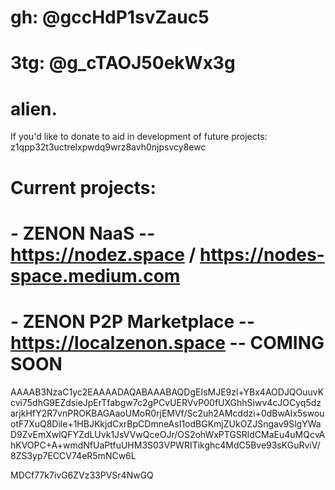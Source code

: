 # gh: @gccHdP1svZauc5
# 
# 3tg: @g_cTAOJ50ekWx3g

# alien.

If you'd like to donate to aid in development of future projects:
z1qpp32t3uctrelxpwdq9wrz8avh0njpsvcy8ewc

# Current projects: 

# -  ZENON NaaS -- https://nodez.space / https://nodes-space.medium.com

# -  ZENON P2P Marketplace -- https://localzenon.space  -- COMING SOON


AAAAB3NzaC1yc2EAAAADAQABAAABAQDgEIsMJE9zl+YBx4AODJQOuuvKcvi75dhG9EZdsieJpErTfabgw7c2gPCvUERVvP00fUXGhhSiwv4cJOCyq5dzarjkHfY2R7vnPROKBAGAaoUMoR0rjEMVf/Sc2uh2AMcddzi+0dBwAIx5swouotF7XuQ8Dile+1HBJKkjdCxrBpCDmneAsI1odBGKmjZUkOZJSngav9SlgYWaD9ZvEmXwlQFYZdLUvk1JsVVwQceOJr/OS2ohWxPTGSRldCMaEu4uMQcvAhKVOPC+A+wmdNfUaPtfuUHM3S03VPWRITikghc4MdC5Bve93sKGuRviV/8ZS3yp7ECCV74eR5mNCw6L 

 MDCf77k7ivG6ZVz33PVSr4NwGQ
